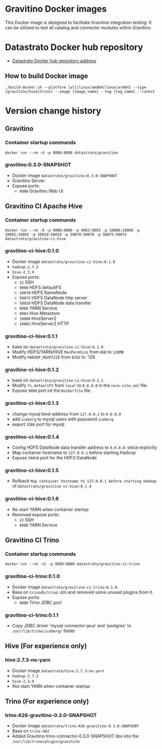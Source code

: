 <!--
  Copyright 2023 Datastrato.
  This software is licensed under the Apache License version 2.
-->
# Gravitino Docker images
This Docker image is designed to facilitate Gravitino integration testing.
It can be utilized to test all catalog and connector modules within Gravitino.

# Datastrato Docker hub repository
- [Datastrato Docker hub repository address](https://hub.docker.com/r/datastrato)

## How to build Docker image
```
./build-docker.sh --platform [all|linux/amd64|linux/arm64] --type [gravitino|hive|trino] --image {image_name} --tag {tag_name} --latest
```

# Version change history

## Gravitino

### Container startup commands
```
docker run --rm -d -p 8090:8090 datastrato/gravitino
```

### gravitino:0.3.0-SNAPSHOT
- Docker image `datastrato/gravitino:0.3.0-SNAPSHOT`
- Gravitino Server
- Expose ports:
  - `8090` Gravitino Web UI

## Gravitino CI Apache Hive

### Container startup commands
```
docker run --rm -d -p 9000:9000 -p 9083:9083 -p 10000:10000 -p 10002:10002 -p 50010:50010 -p 50070:50070 -p 50075:50075 datastrato/gravitino-ci-hive
```

### gravitino-ci-hive:0.1.0
- Docker image `datastrato/gravitino-ci-hive:0.1.0`
- `hadoop-2.7.3`
- `hive-2.3.9`
- Expose ports:
  - `22` SSH
  - `9000` HDFS defaultFS
  - `50070` HDFS NameNode
  - `50075` HDFS DataNode http server
  - `50010` HDFS DataNode data transfer
  - `8088` YARN Service
  - `9083` Hive Metastore
  - `10000` HiveServer2
  - `10002` HiveServer2 HTTP

### gravitino-ci-hive:0.1.1
- base on `datastrato/gravitino-ci-hive:0.1.0`
- Modify HDFS/YARN/HIVE `MaxPermSize` from `8GB` to `128MB`
- Modify `HADOOP_HEAPSIZE` from `8192` to `128

### gravitino-ci-hive:0.1.2
- base on `datastrato/gravitino-ci-hive:0.1.1` 
- Modify `fs.defaultFS` from `local` to `0.0.0.0` in the `core-site.xml` file.
- Expose `9000` port int the `Dockerfile` file.

### gravitino-ci-hive:0.1.3
- change mysql bind-address from `127.0.0.1` to `0.0.0.0` 
- add `iceberg` to mysql users with password `iceberg`
- export `3306` port for mysql

### gravitino-ci-hive:0.1.4
- Config HDFS DataNode data transfer address to `0.0.0.0:50010` explicitly
- Map container hostname to `127.0.0.1` before starting Hadoop
- Expose `50010` port for the HDFS DataNode

### gravitino-ci-hive:0.1.5
- Rollback `Map container hostname to 127.0.0.1 before starting Hadoop` of `datastrato/gravitino-ci-hive:0.1.4`

### gravitino-ci-hive:0.1.6
- No start YARN when container startup
- Removed expose ports:
  - `22` SSH
  - `8088` YARN Service

## Gravitino CI Trino

### Container startup commands
```
docker run --rm -it -p 8080:8080 datastrato/gravitino-ci-trino
```

### gravitino-ci-trino:0.1.0
- Docker image `datastrato/gravitino-ci-trino:0.1.0`
- Base on `trinodb/trino:426` and removed some unused plugins from it.
- Expose ports:
  - `8080` Trino JDBC port

### gravitino-ci-trino:0.1.1
- Copy JDBC driver 'mysql-connector-java' and 'postgres' to `/usr/lib/trino/iceberg/` folder

## Hive (For experience only)
### hive:2.7.3-no-yarn
- Docker image `datastrato/hive:2.7.3-no-yarn`
- `hadoop-2.7.3`
- `hive-2.3.9`
- Not start YARN when container startup

## Trino (For experience only)
### trino:426-gravitino-0.3.0-SNAPSHOT
- Docker image `datastrato/trino:426-gravitino-0.3.0-SNAPSHOT`
- Base on `trino:462`
- Added Gravitino trino-connector-0.3.0-SNAPSHOT libs into the `/usr/lib/trino/plugin/gravitino`
